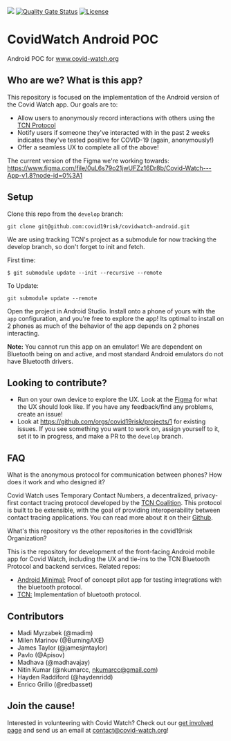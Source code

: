 ![](https://github.com/covid19risk/covidwatch-android/workflows/Develop%20Branch%20CI/badge.svg)
[![Quality Gate Status](https://sonarcloud.io/api/project_badges/measure?project=covid19risk_covidwatch-android&metric=alert_status)](https://sonarcloud.io/dashboard?id=covid19risk_covidwatch-android)
[![License](https://img.shields.io/badge/License-Apache%202.0-blue.svg)](https://opensource.org/licenses/Apache-2.0)

# CovidWatch Android POC
Android POC for www.covid-watch.org

## Who are we? What is this app?

This repository is focused on the implementation of the Android version of the Covid Watch app. Our goals are to:
- Allow users to anonymously record interactions with others using the [TCN Protocol](https://github.com/TCNCoalition/tcn-client-android)
- Notify users if someone they've interacted with in the past 2 weeks indicates they've tested positive for COVID-19 (again, anonymously!)
- Offer a seamless UX to complete all of the above!

The current version of the Figma we're working towards: https://www.figma.com/file/0uL6s79o21jwUFZz16Dr8b/Covid-Watch---App-v1.8?node-id=0%3A1

## Setup

Clone this repo from the `develop` branch:

```
git clone git@github.com:covid19risk/covidwatch-android.git
```

We are using tracking TCN's project as a submodule for now tracking the develop branch, so don't forget to init and fetch.

First time:

```
$ git submodule update --init --recursive --remote
```

To Update:

```
git submodule update --remote
```

Open the project in Android Studio. Install onto a phone of yours with the `app` configuration, and you're free to explore the app! Its optimal to install on 2 phones as much of the behavior of the app depends on 2 phones interacting.

**Note:** You cannot run this app on an emulator! We are dependent on Bluetooth being on and active, and most standard Android emulators do not have Bluetooth drivers.

## Looking to contribute?

- Run on your own device to explore the UX. Look at the [Figma](https://www.figma.com/file/0uL6s79o21jwUFZz16Dr8b/Covid-Watch---App-v1.8?node-id=0%3A1) for what the UX should look like. If you have any feedback/find any problems, create an issue!
- Look at https://github.com/orgs/covid19risk/projects/1 for existing issues. If you see something you want to work on, assign yourself to it, set it to in progress, and make a PR to the `develop` branch.

## FAQ

What is the anonymous protocol for communication between phones? How does it work and who designed it?

Covid Watch uses Temporary Contact Numbers, a decentralized, privacy-first contact tracing protocol developed by the [TCN Coalition](https://tcn-coalition.org/). This protocol is built to be extensible, with the goal of providing interoperability between contact tracing applications. You can read more about it on their [Github](https://github.com/TCNCoalition/TCN).

What's this repository vs the other repositories in the covid19risk Organization?

This is the repository for development of the front-facing Android mobile app for Covid Watch, including the UX and tie-ins to the TCN Bluetooth Protocol and backend services. Related repos:
- [Android Minimal:](https://github.com/covid19risk/covidwatch-android-minimal) Proof of concept pilot app for testing integrations with the bluetooth protocol.
- [TCN:](https://github.com/TCNCoalition/tcn-client-android) Implementation of bluetooth protocol.

## Contributors

- Madi Myrzabek (@madim)
- Milen Marinov (@BurningAXE)
- James Taylor (@jamesjmtaylor)
- Pavlo (@Apisov)
- Madhava (@madhavajay)
- Nitin Kumar (@nkumarcc, nkumarcc@gmail.com)
- Hayden Raddiford (@haydenridd)
- Enrico Grillo (@redbasset)

## Join the cause!

Interested in volunteering with Covid Watch? Check out our [get involved page](https://covid-watch.org/collaborate) and send us an email at contact@covid-watch.org!

